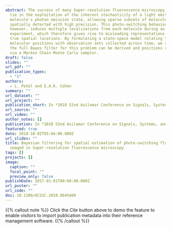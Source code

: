 ```yaml
---
abstract: The success of many Super-resolution fluorescence microscopy methods
  lie in the exploitation of the inherent stochasticity of a light emitting
  molecule's photon emission state, allowing sparse subsets of molecules to be
  spatially detected with high precision. This photo-switching behavior,
  however, induces multiple localizations from each molecule during an imaging
  experiment, which therefore gives rise to misleading representations of their
  true spatial locations. By formulating a state-space model relating true
  molecular positions with observation sets collected across time, we show that
  the full Bayes filter for this problem can be derived and positions recovered
  via a Markov Chain Monte Carlo sampler.
draft: false
slides: ""
url_pdf: ""
publication_types:
  - "1"
authors:
  - L. Patel and E.A.K. Cohen
summary: ""
url_dataset: ""
url_project: ""
publication_short: In *2018 52nd Asilomar Conference on Signals, Systems, and Computers*
url_source: ""
url_video: ""
author_notes: []
publication: In *2018 52nd Asilomar Conference on Signals, Systems, and Computers*
featured: true
date: 2018-10-02T05:04:00.000Z
url_slides: ""
title: Bayesian filtering for spatial estimation of photo-switching fluorophores
  imaged in Super-resolution fluorescence microscopy
tags: []
projects: []
image:
  caption: ""
  focal_point: ""
  preview_only: false
publishDate: 2017-01-01T00:00:00.000Z
url_poster: ""
url_code: ""
doi: 10.1109/ACSSC.2018.8645460
---
```

{{% callout note %}}
Click the *Cite* button above to demo the feature to enable visitors to import publication metadata into their reference management software.
{{% /callout %}}